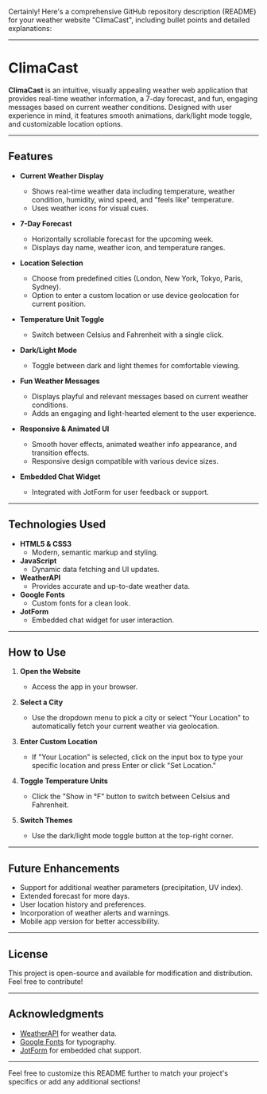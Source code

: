 Certainly! Here's a comprehensive GitHub repository description (README) for your weather website "ClimaCast", including bullet points and detailed explanations:

---

# ClimaCast

**ClimaCast** is an intuitive, visually appealing weather web application that provides real-time weather information, a 7-day forecast, and fun, engaging messages based on current weather conditions. Designed with user experience in mind, it features smooth animations, dark/light mode toggle, and customizable location options.

---

## Features

- **Current Weather Display**
  - Shows real-time weather data including temperature, weather condition, humidity, wind speed, and "feels like" temperature.
  - Uses weather icons for visual cues.

- **7-Day Forecast**
  - Horizontally scrollable forecast for the upcoming week.
  - Displays day name, weather icon, and temperature ranges.

- **Location Selection**
  - Choose from predefined cities (London, New York, Tokyo, Paris, Sydney).
  - Option to enter a custom location or use device geolocation for current position.

- **Temperature Unit Toggle**
  - Switch between Celsius and Fahrenheit with a single click.

- **Dark/Light Mode**
  - Toggle between dark and light themes for comfortable viewing.

- **Fun Weather Messages**
  - Displays playful and relevant messages based on current weather conditions.
  - Adds an engaging and light-hearted element to the user experience.

- **Responsive & Animated UI**
  - Smooth hover effects, animated weather info appearance, and transition effects.
  - Responsive design compatible with various device sizes.

- **Embedded Chat Widget**
  - Integrated with JotForm for user feedback or support.

---

## Technologies Used

- **HTML5 & CSS3**
  - Modern, semantic markup and styling.
- **JavaScript**
  - Dynamic data fetching and UI updates.
- **WeatherAPI**
  - Provides accurate and up-to-date weather data.
- **Google Fonts**
  - Custom fonts for a clean look.
- **JotForm**
  - Embedded chat widget for user interaction.

---

## How to Use

1. **Open the Website**
   - Access the app in your browser.

2. **Select a City**
   - Use the dropdown menu to pick a city or select "Your Location" to automatically fetch your current weather via geolocation.

3. **Enter Custom Location**
   - If "Your Location" is selected, click on the input box to type your specific location and press Enter or click "Set Location."

4. **Toggle Temperature Units**
   - Click the "Show in °F" button to switch between Celsius and Fahrenheit.

5. **Switch Themes**
   - Use the dark/light mode toggle button at the top-right corner.

---

## Future Enhancements

- Support for additional weather parameters (precipitation, UV index).
- Extended forecast for more days.
- User location history and preferences.
- Incorporation of weather alerts and warnings.
- Mobile app version for better accessibility.

---

## License

This project is open-source and available for modification and distribution. Feel free to contribute!

---

## Acknowledgments

- [WeatherAPI](https://www.weatherapi.com/) for weather data.
- [Google Fonts](https://fonts.google.com/) for typography.
- [JotForm](https://www.jotform.com/) for embedded chat support.

---

Feel free to customize this README further to match your project's specifics or add any additional sections!
